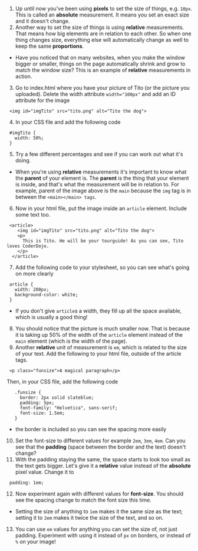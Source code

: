 1. Up until now you've been using **pixels** to set the size of things, e.g. `10px`. This is called an **absolute** measurement. It means you set an exact size and it doesn't change.
2. Another way to set the size of things is using **relative** measurements. That means how big elements are in relation to each other. So when one thing changes size, everything else will automatically change as well to keep the same **proportions**. 
 * Have you noticed that on many websites, when you make the window bigger or smaller, things on the page automatically shrink and grow to match the window size? This is an example of **relative** measurements in action.
3. Go to index.html where you have your picture of Tito (or the picture you uploaded). Delete the width attribute `width="100px"` and add an ID attribute for the image
 ```
  <img id="imgTito" src="tito.png" alt="Tito the dog">
 ``` 
4. In your CSS file and add the following code
 ```
  #imgTito {
    width: 50%;
  }
 ```
5. Try a few different percentages and see if you can work out what it's doing.
 * When you're using **relative** measurements it's important to know what the **parent** of your element is. The **parent** is the thing that your element is inside, and that's what the measurement will be in relation to. For example, parent of the image above is the `main` because the `img` tag is in between the `<main></main> tags`.
6. Now in your html file, put the image inside an `article` element. Include some text too. 
 ```
  <article>
     <img id="imgTito" src="tito.png" alt="Tito the dog">  		
     <p>
       This is Tito. He will be your tourguide! As you can see, Tito loves CoderDojo.
     </p>
   </article>
  ```
7. Add the following code to your stylesheet, so you can see what's going on more clearly
 ```
  article {
    width: 200px;
    background-color: white;
  }
 ```
 * If you don't give `article`s a width, they fill up all the space available, which is usually a good thing!
8. You should notice that the picture is much smaller now. That is because it is taking up 50% of the width of the `article` element instead of the `main` element (which is the width of the page).
9. Another **relative** unit of measurement is `em`, which is related to the size of your text. Add the following to your html file, outside of the article tags.
 ```
  <p class="funsize">A magical paragraph</p>
 ```
 Then, in your CSS file, add the following code
 ```
    .funsize {
      border: 2px solid slateblue;
      padding: 5px;
      font-family: "Helvetica", sans-serif;
      font-size: 1.5em;
    }
 ```
 * the border is included so you can see the spacing more easily
10. Set the font-size to different values for example `2em`, `3em`, `4em`. Can you see that the **padding** (space between the border and the text) doesn't change?
11. With the padding staying the same, the space starts to look too small as the text gets bigger. Let's give it a **relative** value instead of the **absolute** pixel value. Change it to
 ```
  padding: 1em;
 ```
12. Now experiment again with different values for **font-size**. You should see the spacing change to match the font size this time.
 * Setting the size of anything to `1em` makes it the same size as the text; setting it to `2em` makes it twice the size of the text, and so on.
13. You can use `em` values for anything you can set the size of, not just padding. Experiment with using it instead of `px` on borders, or instead of `%` on your image!

